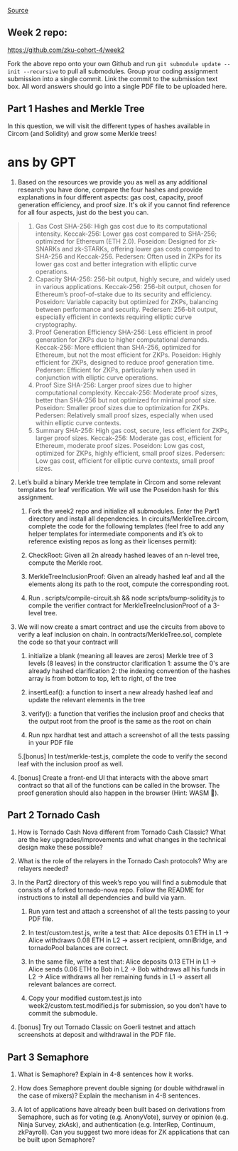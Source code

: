 [Source](https://zku.gnomio.com/mod/assign/view.php?id=119)

## Week 2 repo: 
https://github.com/zku-cohort-4/week2

Fork the above repo onto your own Github and run `git submodule update --init --recursive` to pull all submodules. Group your coding assignment submission into a single commit. Link the commit to the submission text box. All word answers should go into a single PDF file to be uploaded here.


## Part 1 Hashes and Merkle Tree

In this question, we will visit the different types of hashes available in Circom (and Solidity) and grow some Merkle trees!

# ans by GPT

1. Based on the resources we provide you as well as any additional research you have done, compare the four hashes and provide explanations in four different aspects: gas cost, capacity, proof generation efficiency, and proof size. It's ok if you cannot find reference for all four aspects, just do the best you can.


> 1. Gas Cost
SHA-256: High gas cost due to its computational intensity.
Keccak-256: Lower gas cost compared to SHA-256; optimized for Ethereum (ETH 2.0).
Poseidon: Designed for zk-SNARKs and zk-STARKs, offering lower gas costs compared to SHA-256 and Keccak-256.
Pedersen: Often used in ZKPs for its lower gas cost and better integration with elliptic curve operations.
> 2. Capacity
SHA-256: 256-bit output, highly secure, and widely used in various applications.
Keccak-256: 256-bit output, chosen for Ethereum’s proof-of-stake due to its security and efficiency.
Poseidon: Variable capacity but optimized for ZKPs, balancing between performance and security.
Pedersen: 256-bit output, especially efficient in contexts requiring elliptic curve cryptography.
> 3. Proof Generation Efficiency
SHA-256: Less efficient in proof generation for ZKPs due to higher computational demands.
Keccak-256: More efficient than SHA-256, optimized for Ethereum, but not the most efficient for ZKPs.
Poseidon: Highly efficient for ZKPs, designed to reduce proof generation time.
Pedersen: Efficient for ZKPs, particularly when used in conjunction with elliptic curve operations.
> 4. Proof Size
SHA-256: Larger proof sizes due to higher computational complexity.
Keccak-256: Moderate proof sizes, better than SHA-256 but not optimized for minimal proof size.
Poseidon: Smaller proof sizes due to optimization for ZKPs.
Pedersen: Relatively small proof sizes, especially when used within elliptic curve contexts.
> 5. Summary
SHA-256: High gas cost, secure, less efficient for ZKPs, larger proof sizes.
Keccak-256: Moderate gas cost, efficient for Ethereum, moderate proof sizes.
Poseidon: Low gas cost, optimized for ZKPs, highly efficient, small proof sizes.
Pedersen: Low gas cost, efficient for elliptic curve contexts, small proof sizes.

2. Let’s build a binary Merkle tree template in Circom and some relevant templates for leaf verification. We will use the Poseidon hash for this assignment.

    1. Fork the week2 repo and initialize all submodules. Enter the Part1 directory and install all dependencies. In circuits/MerkleTree.circom, complete the code for the following templates (feel free to add any helper templates for intermediate components and it’s ok to reference existing repos as long as their licenses permit):

    2. CheckRoot: Given all 2n already hashed leaves of an n-level tree, compute the Merkle root.

    3. MerkleTreeInclusionProof: Given an already hashed leaf and all the elements along its path to the root, compute the corresponding root.

    4. Run . scripts/compile-circuit.sh && node scripts/bump-solidity.js to compile the verifier contract for MerkleTreeInclusionProof of a 3-level tree.

3. We will now create a smart contract and use the circuits from above to verify a leaf inclusion on chain. In contracts/MerkleTree.sol, complete the code so that your contract will

    1. initialize a blank (meaning all leaves are zeros) Merkle tree of 3 levels (8 leaves) in the constructor
clarification 1: assume the 0's are already hashed
clarification 2: the indexing convention of the hashes array is from bottom to top, left to right, of the tree

    2. insertLeaf(): a function to insert a new already hashed leaf and update the relevant elements in the tree

    3. verify(): a function that verifies the inclusion proof and checks that the output root from the proof is the same as the root on chain

    4. Run npx hardhat test and attach a screenshot of all the tests passing in your PDF file

    5.[bonus] In test/merkle-test.js, complete the code to verify the second leaf with the inclusion proof as well.

4. [bonus] Create a front-end UI that interacts with the above smart contract so that all of the functions can be called in the browser. The proof generation should also happen in the browser (Hint: WASM 👀).


## Part 2 Tornado Cash

1. How is Tornado Cash Nova different from Tornado Cash Classic? What are the key upgrades/improvements and what changes in the technical design make these possible?

2. What is the role of the relayers in the Tornado Cash protocols? Why are relayers needed?

3. In the Part2 directory of this week’s repo you will find a submodule that consists of a forked tornado-nova repo. Follow the README for instructions to install all dependencies and build via yarn.

    1. Run yarn test and attach a screenshot of all the tests passing to your PDF file. 

    2. In test/custom.test.js, write a test that: Alice deposits 0.1 ETH in L1 -> Alice withdraws 0.08 ETH in L2 -> assert recipient, omniBridge, and tornadoPool balances are correct.

    3. In the same file, write a test that: Alice deposits 0.13 ETH in L1 -> Alice sends 0.06 ETH to Bob in L2 -> Bob withdraws all his funds in L2 -> Alice withdraws all her remaining funds in L1 -> assert all relevant balances are correct.

    4. Copy your modified custom.test.js into week2/custom.test.modified.js for submission, so you don’t have to commit the submodule.

4. [bonus] Try out Tornado Classic on Goerli testnet and attach screenshots at deposit and withdrawal in the PDF file.

## Part 3 Semaphore

1. What is Semaphore? Explain in 4-8 sentences how it works.

2. How does Semaphore prevent double signing (or double withdrawal in the case of mixers)? Explain the mechanism in 4-8 sentences.

3. A lot of applications have already been built based on derivations from Semaphore, such as for voting (e.g. AnonyVote), survey or opinion (e.g. Ninja Survey, zkAsk), and authentication (e.g. InterRep, Continuum, zkPayroll). Can you suggest two more ideas for ZK applications that can be built upon Semaphore?
